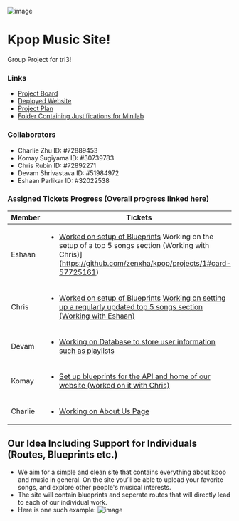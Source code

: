 ![image](https://user-images.githubusercontent.com/72889453/112562148-e5cc1c00-8d93-11eb-9cf6-0d238e2d6baa.png)
# Kpop Music Site!
Group Project for tri3!
### Links
- [Project Board](https://github.com/zenxha/kpop/projects/1)
- [Deployed Website](http://rubinfamily.dyndns.org:5000/)
- [Project Plan](https://docs.google.com/document/d/19tdgx0iDYYwwMcTxbIoo4nPW9igqUoKptFVv5eDoNms/edit)
- [Folder Containing Justifications for Minilab](https://drive.google.com/drive/u/1/folders/1rY2DlSWzvpxBbPOH8zE3hpo2-O9kGwoX)

### Collaborators
- Charlie Zhu ID: #72889453
- Komay Sugiyama ID: #30739783
- Chris Rubin ID: #72892271
- Devam Shrivastava ID: #51984972
- Eshaan Parlikar ID: #32022538

### Assigned Tickets Progress (Overall progress linked [here](https://github.com/zenxha/kpop/projects/1))

|Member|Tickets|
| --- | --- |
|Eshaan|<ul><li>[Worked on setup of Blueprints](https://github.com/zenxha/kpop/blob/main/BlueprintsIndividual/sample_bp.py) Working on the setup of a top 5 songs section (Working with Chris)](https://github.com/zenxha/kpop/projects/1#card-57725161)</li><ul>|
|Chris|<ul><li>[Worked on setup of Blueprints](https://github.com/zenxha/kpop/projects/1#card-57459631) [Working on setting up a regularly updated top 5 songs section (Working with Eshaan)](https://github.com/zenxha/kpop/projects/1#card-57725161)</li><ul>|
|Devam|<ul><li>[Working on Database to store user information such as playlists](https://github.com/zenxha/kpop/projects/1#card-57721524)</li><ul>|
|Komay|<ul><li>[Set up blueprints for the API and home of our website (worked on it with Chris)](https://github.com/zenxha/kpop/projects/1#card-57459631)</li><ul>|
|Charlie|<ul><li>[Working on About Us Page](https://github.com/zenxha/kpop/projects/1#card-57725152)</li><ul>|


## Our Idea Including Support for Individuals (Routes, Blueprints etc.)
- We aim for a simple and clean site that contains everything about kpop and music in general. On the site you’ll be able to upload your favorite songs, and explore other people's musical interests.
- The site will contain blueprints and seperate routes that will directly lead to each of our individual work.
- Here is one such example:
![image](https://user-images.githubusercontent.com/72889453/112710377-dfb26a00-8e7d-11eb-8df4-5c0594f5edeb.png)
